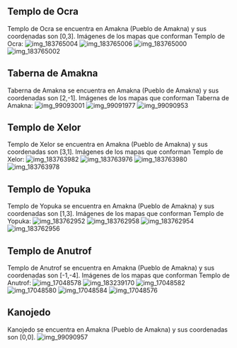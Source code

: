 ## Templo de Ocra
Templo de Ocra se encuentra en Amakna (Pueblo de Amakna) y sus coordenadas son [0,3].
Imágenes de los mapas que conforman Templo de Ocra:
![img_183765004](https://media.discordapp.net/attachments/1115311447145193482/1115341987776839800/183765004.jpg)
![img_183765006](https://media.discordapp.net/attachments/1115311447145193482/1115341988972204102/183765006.jpg)
![img_183765000](https://media.discordapp.net/attachments/1115311447145193482/1115341984320716860/183765000.jpg)
![img_183765002](https://media.discordapp.net/attachments/1115311447145193482/1115341986115895366/183765002.jpg)

## Taberna de Amakna
Taberna de Amakna se encuentra en Amakna (Pueblo de Amakna) y sus coordenadas son [2,-1].
Imágenes de los mapas que conforman Taberna de Amakna:
![img_99093001](https://media.discordapp.net/attachments/1115311447145193482/1115372015411527711/99093001.jpg)
![img_99091977](https://media.discordapp.net/attachments/1115311447145193482/1115371982419152966/99091977.jpg)
![img_99090953](https://media.discordapp.net/attachments/1115311447145193482/1115371943621824582/99090953.jpg)

## Templo de Xelor
Templo de Xelor se encuentra en Amakna (Pueblo de Amakna) y sus coordenadas son [3,1].
Imágenes de los mapas que conforman Templo de Xelor:
![img_183763982](https://media.discordapp.net/attachments/1115311447145193482/1115341956076290138/183763982.jpg)
![img_183763976](https://media.discordapp.net/attachments/1115311447145193482/1115341949960998972/183763976.jpg)
![img_183763980](https://media.discordapp.net/attachments/1115311447145193482/1115341954465665074/183763980.jpg)
![img_183763978](https://media.discordapp.net/attachments/1115311447145193482/1115341952578240633/183763978.jpg)

## Templo de Yopuka
Templo de Yopuka se encuentra en Amakna (Pueblo de Amakna) y sus coordenadas son [1,3].
Imágenes de los mapas que conforman Templo de Yopuka:
![img_183762952](https://media.discordapp.net/attachments/1115311447145193482/1115341915471224973/183762952.jpg)
![img_183762958](https://media.discordapp.net/attachments/1115311447145193482/1115341921041264700/183762958.jpg)
![img_183762954](https://media.discordapp.net/attachments/1115311447145193482/1115341917287350334/183762954.jpg)
![img_183762956](https://media.discordapp.net/attachments/1115311447145193482/1115341919162216468/183762956.jpg)

## Templo de Anutrof
Templo de Anutrof se encuentra en Amakna (Pueblo de Amakna) y sus coordenadas son [-1,-4].
Imágenes de los mapas que conforman Templo de Anutrof:
![img_17048578](https://media.discordapp.net/attachments/1115311447145193482/1115336100140036166/17048578.jpg)
![img_183239170](https://media.discordapp.net/attachments/1115311447145193482/1115341628715053086/183239170.jpg)
![img_17048582](https://media.discordapp.net/attachments/1115311447145193482/1115336103843606609/17048582.jpg)
![img_17048580](https://media.discordapp.net/attachments/1115311447145193482/1115336102195249202/17048580.jpg)
![img_17048584](https://media.discordapp.net/attachments/1115311447145193482/1115336122252410940/17048584.jpg)
![img_17048576](https://media.discordapp.net/attachments/1115311447145193482/1115336098273562644/17048576.jpg)

## Kanojedo
Kanojedo se encuentra en Amakna (Pueblo de Amakna) y sus coordenadas son [0,0].
![img_99090957](https://media.discordapp.net/attachments/1115311447145193482/1115371947228926113/99090957.jpg)